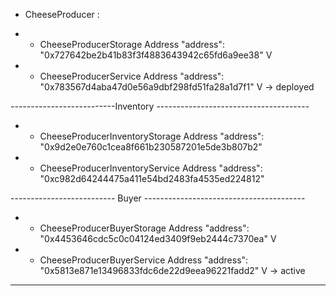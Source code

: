 
- CheeseProducer :

* - CheeseProducerStorage Address
"address": "0x727642be2b41b83f3f4883643942c65fd6a9ee38" V

* - CheeseProducerService Address
"address": "0x783567d4aba47d0e56a9dbf298fd51fa28a1d7f1" V -> deployed 

--------------------------Inventory --------------------------------------


* - CheeseProducerInventoryStorage Address
"address": "0x9d2e0e760c1cea8f661b230587201e5de3b807b2"

* - CheeseProducerInventoryService Address
"address": "0xc982d64244475a411e54bd2483fa4535ed224812"

-------------------------- Buyer ----------------------------------------

* - CheeseProducerBuyerStorage Address
"address": "0x4453646cdc5c0c04124ed3409f9eb2444c7370ea" V 

* - CheeseProducerBuyerService Address
"address": "0x5813e871e13496833fdc6de22d9eea96221fadd2" V -> active 



------------------------------------------------------------------------------